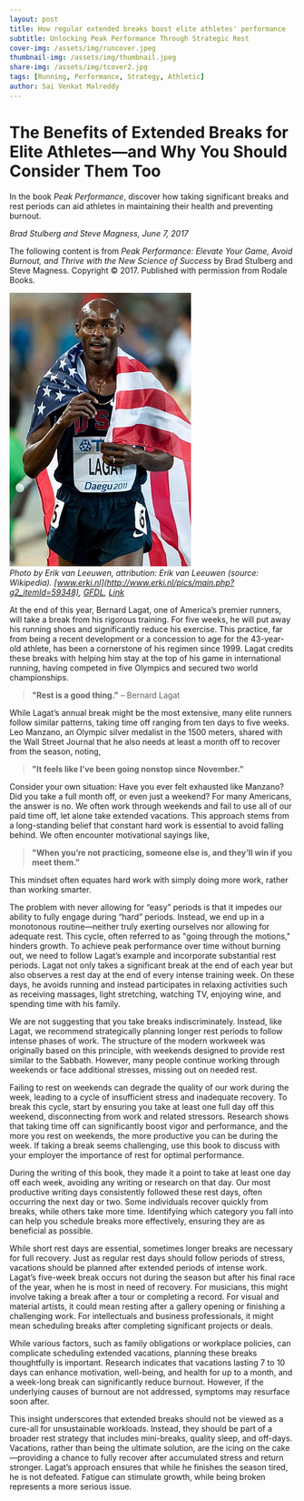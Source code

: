 ```yaml
---
layout: post
title: How regular extended breaks boost elite athletes' performance
subtitle: Unlocking Peak Performance Through Strategic Rest
cover-img: /assets/img/runcover.jpeg
thumbnail-img: /assets/img/thumbnail.jpeg
share-img: /assets/img/tcover2.jpg
tags: [Running, Performance, Strategy, Athletic]
author: Sai Venkat Malreddy
---
```



# The Benefits of Extended Breaks for Elite Athletes—and Why You Should Consider Them Too

In the book *Peak Performance*, discover how taking significant breaks and rest periods can aid athletes in maintaining their health and preventing burnout.

*Brad Stulberg and Steve Magness, June 7, 2017*

The following content is from *Peak Performance: Elevate Your Game, Avoid Burnout, and Thrive with the New Science of Success* by Brad Stulberg and Steve Magness. Copyright © 2017. Published with permission from Rodale Books.

![Bernard Lagat](/assets/img/320px-Bernard_Lagat_Daegu_2011.jpg)  
*Photo by Erik van Leeuwen, attribution: Erik van Leeuwen (source: Wikipedia). [www.erki.nl](http://www.erki.nl/pics/main.php?g2_itemId=59348), [GFDL](http://www.gnu.org/copyleft/fdl.html), [Link](https://commons.wikimedia.org/w/index.php?curid=16375506)*

At the end of this year, Bernard Lagat, one of America’s premier runners, will take a break from his rigorous training. For five weeks, he will put away his running shoes and significantly reduce his exercise. This practice, far from being a recent development or a concession to age for the 43-year-old athlete, has been a cornerstone of his regimen since 1999. Lagat credits these breaks with helping him stay at the top of his game in international running, having competed in five Olympics and secured two world championships. 

> **"Rest is a good thing."** – Bernard Lagat

While Lagat’s annual break might be the most extensive, many elite runners follow similar patterns, taking time off ranging from ten days to five weeks. Leo Manzano, an Olympic silver medalist in the 1500 meters, shared with the Wall Street Journal that he also needs at least a month off to recover from the season, noting, 

> **"It feels like I’ve been going nonstop since November."**

Consider your own situation: Have you ever felt exhausted like Manzano? Did you take a full month off, or even just a weekend? For many Americans, the answer is no. We often work through weekends and fail to use all of our paid time off, let alone take extended vacations. This approach stems from a long-standing belief that constant hard work is essential to avoid falling behind. We often encounter motivational sayings like, 

> **"When you’re not practicing, someone else is, and they’ll win if you meet them."**

This mindset often equates hard work with simply doing more work, rather than working smarter.

The problem with never allowing for “easy” periods is that it impedes our ability to fully engage during “hard” periods. Instead, we end up in a monotonous routine—neither truly exerting ourselves nor allowing for adequate rest. This cycle, often referred to as "going through the motions," hinders growth. To achieve peak performance over time without burning out, we need to follow Lagat’s example and incorporate substantial rest periods. Lagat not only takes a significant break at the end of each year but also observes a rest day at the end of every intense training week. On these days, he avoids running and instead participates in relaxing activities such as receiving massages, light stretching, watching TV, enjoying wine, and spending time with his family.

We are not suggesting that you take breaks indiscriminately. Instead, like Lagat, we recommend strategically planning longer rest periods to follow intense phases of work. The structure of the modern workweek was originally based on this principle, with weekends designed to provide rest similar to the Sabbath. However, many people continue working through weekends or face additional stresses, missing out on needed rest.

Failing to rest on weekends can degrade the quality of our work during the week, leading to a cycle of insufficient stress and inadequate recovery. To break this cycle, start by ensuring you take at least one full day off this weekend, disconnecting from work and related stressors. Research shows that taking time off can significantly boost vigor and performance, and the more you rest on weekends, the more productive you can be during the week. If taking a break seems challenging, use this book to discuss with your employer the importance of rest for optimal performance.

During the writing of this book, they made it a point to take at least one day off each week, avoiding any writing or research on that day. Our most productive writing days consistently followed these rest days, often occurring the next day or two. Some individuals recover quickly from breaks, while others take more time. Identifying which category you fall into can help you schedule breaks more effectively, ensuring they are as beneficial as possible.

While short rest days are essential, sometimes longer breaks are necessary for full recovery. Just as regular rest days should follow periods of stress, vacations should be planned after extended periods of intense work. Lagat’s five-week break occurs not during the season but after his final race of the year, when he is most in need of recovery. For musicians, this might involve taking a break after a tour or completing a record. For visual and material artists, it could mean resting after a gallery opening or finishing a challenging work. For intellectuals and business professionals, it might mean scheduling breaks after completing significant projects or deals.

While various factors, such as family obligations or workplace policies, can complicate scheduling extended vacations, planning these breaks thoughtfully is important. Research indicates that vacations lasting 7 to 10 days can enhance motivation, well-being, and health for up to a month, and a week-long break can significantly reduce burnout. However, if the underlying causes of burnout are not addressed, symptoms may resurface soon after.

This insight underscores that extended breaks should not be viewed as a cure-all for unsustainable workloads. Instead, they should be part of a broader rest strategy that includes mini-breaks, quality sleep, and off-days. Vacations, rather than being the ultimate solution, are the icing on the cake—providing a chance to fully recover after accumulated stress and return stronger. Lagat’s approach ensures that while he finishes the season tired, he is not defeated. Fatigue can stimulate growth, while being broken represents a more serious issue.
